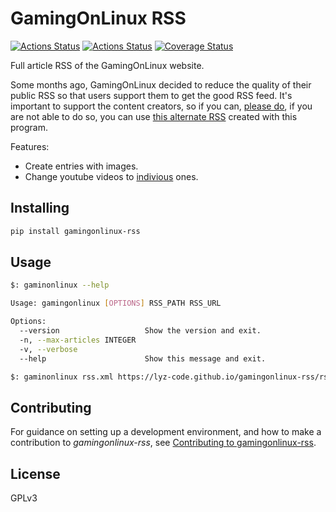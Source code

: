 # GamingOnLinux RSS

[![Actions Status](https://github.com/lyz-code/gamingonlinux-rss/workflows/Tests/badge.svg)](https://github.com/lyz-code/gamingonlinux-rss/actions)
[![Actions Status](https://github.com/lyz-code/gamingonlinux-rss/workflows/Build/badge.svg)](https://github.com/lyz-code/gamingonlinux-rss/actions)
[![Coverage Status](https://coveralls.io/repos/github/lyz-code/gamingonlinux-rss/badge.svg?branch=main)](https://coveralls.io/github/lyz-code/gamingonlinux-rss?branch=main)

Full article RSS of the GamingOnLinux website.

Some months ago, GamingOnLinux decided to reduce the quality of their public RSS
so that users support them to get the good RSS feed. It's important to support
the content creators, so if you can, [please
do](https://www.gamingonlinux.com/support-us/), if you are not able to do so,
you can use [this alternate
RSS](https://raw.githubusercontent.com/lyz-code/gamingonlinux-rss/main/rss.xml) created with this
program.

Features:

* Create entries with images.
* Change youtube videos to [indivious](https://invidious.io/A) ones.

## Installing

```bash
pip install gamingonlinux-rss
```

## Usage

```bash
$: gaminonlinux --help

Usage: gamingonlinux [OPTIONS] RSS_PATH RSS_URL

Options:
  --version                   Show the version and exit.
  -n, --max-articles INTEGER
  -v, --verbose
  --help                      Show this message and exit.

$: gaminonlinux rss.xml https://lyz-code.github.io/gamingonlinux-rss/rss.xml
```

## Contributing

For guidance on setting up a development environment, and how to make
a contribution to *gamingonlinux-rss*, see [Contributing to
gamingonlinux-rss](https://lyz-code.github.io/gamingonlinux-rss/contributing).

## License

GPLv3
